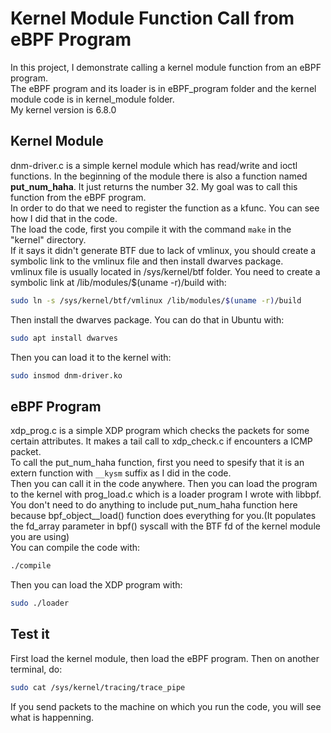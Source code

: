# Kernel Module Function Call from eBPF Program
In this project, I demonstrate calling a kernel module function from an eBPF program.\
The eBPF program and its loader is in eBPF_program folder and the kernel module code is in kernel_module folder.\
My kernel version is 6.8.0
## Kernel Module
dnm-driver.c is a simple kernel module which has read/write and ioctl functions. In the beginning of the module there is also a function named **put_num_haha**. It just returns the number 32. My goal was to call this function from the eBPF program.\
In order to do that we need to register the function as a kfunc. You can see how I did that in the code.\
The load the code, first you compile it with the command `make` in the "kernel" directory.\
If it says it didn't generate BTF due to lack of vmlinux, you should create a symbolic link to the vmlinux file and then install dwarves package.\
vmlinux file is usually located in /sys/kernel/btf folder. You need to create a symbolic link at /lib/modules/$(uname -r)/build with:
```bash
sudo ln -s /sys/kernel/btf/vmlinux /lib/modules/$(uname -r)/build
```
Then install the dwarves package. You can do that in Ubuntu with:
```bash
sudo apt install dwarves
```
Then you can load it to the kernel with:
```bash
sudo insmod dnm-driver.ko
```
## eBPF Program
xdp_prog.c is a simple XDP program which checks the packets for some certain attributes. It makes a tail call to xdp_check.c if encounters a ICMP packet.\
To call the put_num_haha function, first you need to spesify that it is an extern function with `__kysm` suffix as I did in the code.\
Then you can call it in the code anywhere. Then you can load the program to the kernel with prog_load.c which is a loader program I wrote with libbpf.\
You don't need to do anything to include put_num_haha function here because bpf_object__load() function does everything for you.(It populates the fd_array parameter in bpf() syscall with the BTF fd of the kernel module you are using)\
You can compile the code with:
```bash
./compile
```
Then you can load the XDP program with:
```bash
sudo ./loader
```
## Test it
First load the kernel module, then load the eBPF program. Then on another terminal, do:
```bash
sudo cat /sys/kernel/tracing/trace_pipe
```
If you send packets to the machine on which you run the code, you will see what is happenning.

